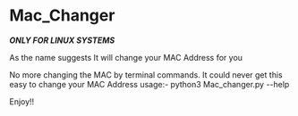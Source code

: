 # Mac_Changer

***ONLY FOR LINUX SYSTEMS***

As the name suggests It will change your MAC Address for you

No more changing the MAC by terminal commands. It could never get this easy to change your MAC Address
usage:-
python3 Mac_changer.py --help

Enjoy!!
